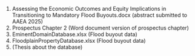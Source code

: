 1. Assessing the Economic Outcomes and Equity Implications in Transitioning to Mandatory Flood Buyouts.docx (abstract submitted to AAEA 2025)
2. Prospectus Chapter 2 (Word document version of prospectus chapter)
3. EminentDomainDatabase.xlsx (Flood buyout data)
4. FloodplainPropertyDatabase.xlsx (Flood buyout data)
5. (Thesis about the database)
